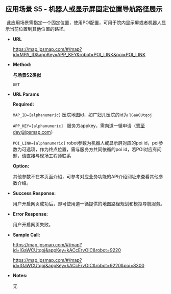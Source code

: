 **应用场景 S5 - 机器人或显示屏固定位置导航路径展示**
----
  此应用场景需指定一个固定位置，使用POI配置，可用于院内显示屏或者机器人显示当前位置到其他位置的路径。

* **URL**



  https://map.ipsmap.com/#/map?id=MPA_ID&appKey=APP_KEY&robot=POI_LINK&poi=POI_LINK

* **Method:**

  **与场景S2类似**

  `GET`
  
*  **URL Params**


   **Required:**
 
   `MAP_ID=[alphanumeric]`       医院地图id，如广妇儿医院的id为 `lGaWCUtqoj` 

   `APP_KEY=[alphanumeric]`      服务方appkey，需向道一循申请（寄至dev@ipsmap.com）
 
   `POI_LINK=[alphanumeric]`     robot参数为机器人或显示屏对应的poi id，poi参数为可选项，作为终点位置，需与服务方共同依循的poi id，若POI对应有问题，请直接与现场工程师联系
 
   **Option:**
 
   其他参数不在本页面介绍，可参考对应业务功能的API介绍网址来查看其他参数介绍。
   
* **Success Response:**
 
   用户开启网页成功后，即可使用道一循提供的地图路径规划和模拟导航服务。

 
* **Error Response:**

   用户开启网页失败。


* **Sample Call:**

   https://map.ipsmap.com/#/map?id=lGaWCUtqoj&appKey=kACcErvOIC&robot=9220

   https://map.ipsmap.com/#/map?id=lGaWCUtqoj&appKey=kACcErvOIC&robot=9220&poi=8300

* **Notes:**

   无
